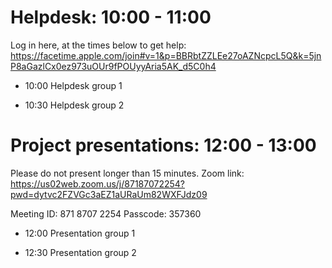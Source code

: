 # Helpdesk: 10:00 - 11:00
Log in here, at the times below to get help: 
https://facetime.apple.com/join#v=1&p=BBRbtZZLEe27oAZNcpcL5Q&k=5jnP8aGazlCx0ez973uOUr9fPOUyyAria5AK_d5C0h4

- 10:00 Helpdesk group 1 

- 10:30 Helpdesk group 2

# Project presentations: 12:00 - 13:00

Please do not present longer than 15 minutes.
Zoom link:
https://us02web.zoom.us/j/87187072254?pwd=dytvc2FZVGc3aEZ1aURaUm82WXFJdz09

Meeting ID: 871 8707 2254
Passcode: 357360

- 12:00 Presentation group 1

- 12:30 Presentation group 2
